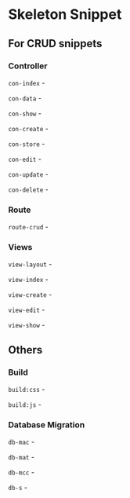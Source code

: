 # Skeleton Snippet

## For CRUD snippets

### Controller

`con-index` -

`con-data` -

`con-show` -

`con-create` -

`con-store` -

`con-edit` -

`con-update` -

`con-delete` -

### Route

`route-crud` -

### Views

`view-layout` -

`view-index` -

`view-create` -

`view-edit` -

`view-show` -

## Others

### Build

`build:css` -

`build:js` -

### Database Migration

`db-mac` -

`db-mat` -

`db-mcc` -

`db-s` -
